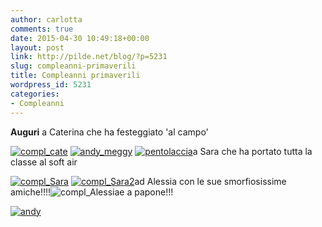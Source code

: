```yaml
---
author: carlotta
comments: true
date: 2015-04-30 10:49:18+00:00
layout: post
link: http://pilde.net/blog/?p=5231
slug: compleanni-primaverili
title: Compleanni primaverili
wordpress_id: 5231
categories:
- Compleanni
---
```


**Auguri** a Caterina che ha festeggiato 'al campo'

[![compl_cate](http://pilde.net/blog/wp-content/uploads/2015/06/compl_cate.jpg)](http://pilde.net/blog/wp-content/uploads/2015/06/compl_cate.jpg) [![andy_meggy](http://pilde.net/blog/wp-content/uploads/2015/06/andy_meggy.jpg)](http://pilde.net/blog/wp-content/uploads/2015/06/andy_meggy.jpg) [![pentolaccia](http://pilde.net/blog/wp-content/uploads/2015/06/pentolaccia.jpg)](http://pilde.net/blog/wp-content/uploads/2015/06/pentolaccia.jpg)a Sara che ha portato tutta la classe al soft air

[![compl_Sara](http://pilde.net/blog/wp-content/uploads/2015/06/compl_Sara.jpg)](http://pilde.net/blog/wp-content/uploads/2015/06/compl_Sara.jpg) [![compl_Sara2](http://pilde.net/blog/wp-content/uploads/2015/06/compl_Sara2.jpg)](http://pilde.net/blog/wp-content/uploads/2015/06/compl_Sara2.jpg)ad Alessia con le sue smorfiosissime amiche!!!!![![compl_Alessia](http://pilde.net/blog/wp-content/uploads/2015/06/compl_Alessia.jpg)](http://pilde.net/blog/wp-content/uploads/2015/06/compl_Alessia.jpg)e a papone!!!

[![andy](http://pilde.net/blog/wp-content/uploads/2015/04/andy.jpg)](http://pilde.net/blog/wp-content/uploads/2015/04/andy.jpg)
